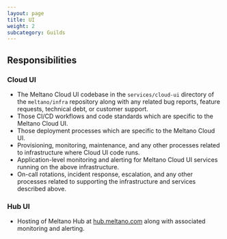 ```yaml
---
layout: page
title: UI
weight: 2
subcategory: Guilds
---
```


## Responsibilities

### Cloud UI

- The Meltano Cloud UI codebase in the `services/cloud-ui` directory of the `meltano/infra` repository along with any related bug reports, feature requests, technical debt, or customer support.
- Those CI/CD workflows and code standards which are specific to the Meltano Cloud UI.
- Those deployment processes which are specific to the Meltano Cloud UI.
- Provisioning, monitoring, maintenance, and any other processes related to infrastructure where Cloud UI code runs.
- Application-level monitoring and alerting for Meltano Cloud UI services running on the above infrastructure.
- On-call rotations, incident response, escalation, and any other processes related to supporting the infrastructure and services described above.

### Hub UI

- Hosting of Meltano Hub at [hub.meltano.com](https://hub.meltano.com) along with associated monitoring and alerting.
